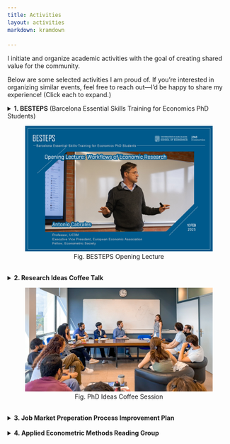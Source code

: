 ```yaml
---
title: Activities
layout: activities
markdown: kramdown

---
```


I initiate and organize academic activities with the goal of creating shared value for the community.

Below are some selected activities I am proud of. If you’re interested in organizing similar events, feel free to reach out—I’d be happy to share my experience! (Click each to expand.)



<details>
  <summary>
    <b>1. BESTEPS</b> (Barcelona Essential Skills Training for Economics PhD Students)

  <p>
    <center> 
      <figure>
        <img src="assets/images/activities/BESTEPS1.jpg"> 
        <figcaption>Fig. BESTEPS Opening Lecture</figcaption> 
      </figure>
    </center>
  </p>
  </summary>

  <p>BESTEPS provides PhD students with comprehensive guidance for <b>key stages of a research project</b>. Through expert-led lectures, the program empowers participants to take the "best steps" toward conducting rigorous research efficiently. (<a href="https://www.ub.edu/school-economics/kick-off-of-the-besteps-with-antonio-cabrales/" target="_blank">UBSE News on the Launch of BESTEPS</a>)</p>

  <p>BESTEPS is financed by a <a href="https://web.ub.edu/en/web/escola-doctorat/" target="_blank">EDUB-funded project</a> for which I am the grant recipient, running during academic years 2024/25 and 2025/26. The design and organization of the program is a joint effort with my PhD colleagues and the <a href="https://www.ub.edu/school-economics/" target="_blank">UBSE</a> staff.</p>

  <p>BESTEPS consists of 7 Lectures taught by renowned scholars:</p>
  <ul>
    <li><b>Opening Lecture:</b> <a href="https://www.linkedin.com/feed/update/urn:li:activity:7295739310534717440/" target="_blank">Workflows of Economics Research</a> (Prof. Antonio Cabrales)</li>
    <li><b>Lecture 1:</b> <a href="https://www.linkedin.com/feed/update/urn:li:activity:7310955533031682048/" target="_blank">Starting a Feasible Project: Ideas, Literature, Exploratory Analysis</a> (Prof. Libertad Gonzalez)</li>
    <li><b>Lecture 2:</b> <a href="https://lin-mengwei.github.io/activities" target="_blank">Doing Organized and Replicable Research</a> (Prof. Joan Llull, Data Editor of Econometrica)</li>
    <li><b>Lecture 3:</b> <a href="https://lin-mengwei.github.io/activities" target="_blank">Making Research Vivid: Visualization Practices</a> (Prof. Dirk Foremny & TBD)</li>
    <li><b>Lecture 4:</b> <a href="https://lin-mengwei.github.io/activities" target="_blank">Communicating Research 1: Presentations, Posters and Elevator Pitches</a> (TBD)</li>
    <li><b>Lecture 5:</b> <a href="https://lin-mengwei.github.io/activities" target="_blank">Communicating Research 2: Abstract, Introduction and Conclusion</a> (TBD)</li>
    <li><b>Closing Lecture:</b> <a href="https://lin-mengwei.github.io/activities" target="_blank">Publication Experiences: Mindset and Strategy</a> (TBD)</li>
  </ul>
  <br>

</details>
<br>
<details>
  <summary>
    <b>2. Research Ideas Coffee Talk</b>

  <p>
    <center> 
      <figure>
        <img src="assets/images/activities/coffee1.jpg"> 
        <figcaption>Fig. PhD Ideas Coffee Session</figcaption> 
      </figure>
    </center>
  </p>
  </summary>

  <p>The Ideas Coffees are biweekly sessions, designed for PhD students and Postdocs to talk about <b>newly formed immature ideas</b> in a safe and friendly environment. The main objectives are to receive feedback before starting a project, understand each others' research interests, and foster collaboration. We also host occasional special sessions (e.g., to share data info). </p> 

  <p>This is an innovative event series for junior Economics researchers at <a href="https://www.ub.edu/school-economics/" target="_blank">UBSE</a>, which I initiated with IEB PhD colleagues in Spring 2024. It has received great support from the PhD in Economics Program. I have been in charge of the series in academic years 2023/24 and 2024/25. (See: <a href="https://www.linkedin.com/posts/universitat-de-barcelona-school-of-economics_yesterday-we-concluded-the-final-session-activity-7275801743379046401-EGbN/" target="_blank">Our event post, Dec. 2024</a>)</p>

  <br>
</details>

<br>
<details>
  <summary>
    <b>3. Job Market Preperation Process Improvement Plan</b> 
  </summary>
    <p> The plan aims to <b>better prepare PhD candidates for the Job Market</b> by offering a comprehensive set of activities, including information sessions, planning meetings, package tutoring, mock interviews, mock job market talks. It was development with the invaluable support and advice from <a href="https://mariebeigelman.github.io/" target="_blank">Marie Beigelman</a> and <a href="https://abhinavkhemka.com" target="_blank">Abhinav Khemka</a>. The plan was approved by th Academic Committee, and has been implemented since the academic year 2024/25.</p>
</details>

<br>
<details>
  <summary><b>4. Applied Econometric Methods Reading Group</b></summary>

  <p>The reading group meets regularly to share new methodological advancements in applied micro. We aim to cover <b>newly-developed causal inference methods</b> that are not yet commonly taught in a standard graduate-level econometrics course. I work with <a href="https://ieb.ub.edu/en/researcher/blanco-pineiro-sergio/" target="_blank">Sergio Blanco</a>, the coordinator of the group, and others in planning and organizing the activity.</p>

  <p><b>Topics in 2025 (TBD) include:</b></p>
  <ul>
    <li>Shift-share & Recentered Instruments</li>
    <li>Staggered DID with Continuous Treatments</li>
    <li>Difference in Discontinuities</li>
    <li>...</li>
  </ul>
  <br>
</details>
